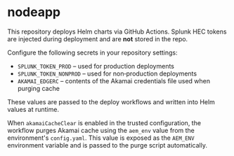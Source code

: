 # nodeapp

This repository deploys Helm charts via GitHub Actions. Splunk HEC tokens are injected during deployment and are **not** stored in the repo.

Configure the following secrets in your repository settings:

- `SPLUNK_TOKEN_PROD` – used for production deployments
- `SPLUNK_TOKEN_NONPROD` – used for non‑production deployments
- `AKAMAI_EDGERC` – contents of the Akamai credentials file used when purging cache

These values are passed to the deploy workflows and written into Helm values at runtime.

When `akamaiCacheClear` is enabled in the trusted configuration, the workflow
purges Akamai cache using the `aem_env` value from the environment's
`config.yaml`. This value is exposed as the `AEM_ENV` environment variable and
is passed to the purge script automatically.
